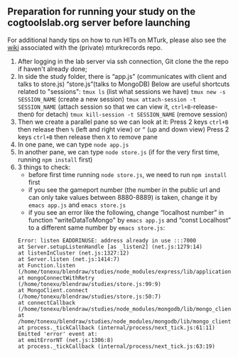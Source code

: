 ## Preparation for running your study on the cogtoolslab.org server before launching

For additional handy tips on how to run HITs on MTurk, please also see the [wiki](https://github.com/cogtoolslab/mturkrecords/wiki) associated with the (private) mturkrecords repo.

1. After logging in the lab server via ssh connection, Git clone the the repo if haven't already done;
2. In side the study folder, there is “app.js” (communicates with client and talks to store.js) “store.js”(talks to MongoDB)
Below are useful shortcuts related to "sessions":
    ```tmux ls``` (list what sessions we have)
    ```tmux new -s SESSION_NAME``` (create a new session)
    ```tmux attach-session -t SESSION_NAME``` (attach session so that we can view it, ```ctrl+B```-release-then```D``` for detach)
    ```tmux kill-session -t SESSION_NAME``` (remove session)
3. Then we create a parallel pane so we can look at it:
    Press 2 keys ```ctrl+B``` then release then ```%``` (left and right view) or ```”``` (up and down view)
    Press 2 keys ```ctrl+B``` then release then ```X``` to remove pane
4. In one pane, we can type ```node app.js```
5. In another pane, we can type ```node store.js``` (if for the very first time, running ```npm install``` first)
6. 3 things to check:
     -  before first time running ```node store.js```, we need to run ```npm install``` first
     - if you see the gameport number (the number in the public url and can only take values between 8880-8889) is taken, change it by ```emacs app.js``` and ```emacs store.js```
     -  if you see an error like the following, change “localhost number” in function "writeDataToMongo" by ```emacs app.js``` and “const Localhost” to a different same number by ```emacs store.js```:
    ```
    Error: listen EADDRINUSE: address already in use :::7000
    at Server.setupListenHandle [as _listen2] (net.js:1279:14)
    at listenInCluster (net.js:1327:12)
    at Server.listen (net.js:1414:7)
    at Function.listen (/home/tonexu/blendraw/studies/node_modules/express/lib/application.js:618:24)
    at mongoConnectWithRetry (/home/tonexu/blendraw/studies/store.js:99:9)
    at MongoClient.connect (/home/tonexu/blendraw/studies/store.js:50:7)
    at connectCallback (/home/tonexu/blendraw/studies/node_modules/mongodb/lib/mongo_client.js:527:5)
    at /home/tonexu/blendraw/studies/node_modules/mongodb/lib/mongo_client.js:449:13
    at process._tickCallback (internal/process/next_tick.js:61:11)
    Emitted 'error' event at:
    at emitErrorNT (net.js:1306:8)
    at process._tickCallback (internal/process/next_tick.js:63:19)
    ```
